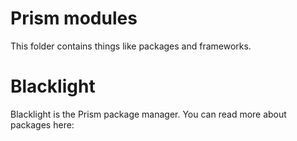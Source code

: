 # Prism modules
This folder contains things like packages and frameworks.

# Blacklight
Blacklight is the Prism package manager.
You can read more about packages here: 
